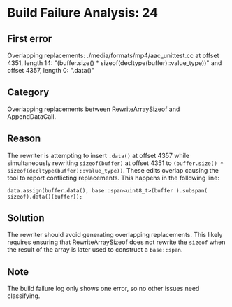 # Build Failure Analysis: 24

## First error

Overlapping replacements: ./media/formats/mp4/aac_unittest.cc at offset 4351, length 14: "(buffer.size() * sizeof(decltype(buffer)::value_type))" and offset 4357, length 0: ".data()"

## Category
Overlapping replacements between RewriteArraySizeof and AppendDataCall.

## Reason
The rewriter is attempting to insert `.data()` at offset 4357 while simultaneously rewriting `sizeof(buffer)` at offset 4351 to `(buffer.size() * sizeof(decltype(buffer)::value_type))`.  These edits overlap causing the tool to report conflicting replacements. This happens in the following line:

`data.assign(buffer.data(), base::span<uint8_t>(buffer ).subspan( sizeof).data()(buffer));`

## Solution
The rewriter should avoid generating overlapping replacements. This likely requires ensuring that RewriteArraySizeof does not rewrite the `sizeof` when the result of the array is later used to construct a `base::span`.

## Note
The build failure log only shows one error, so no other issues need classifying.